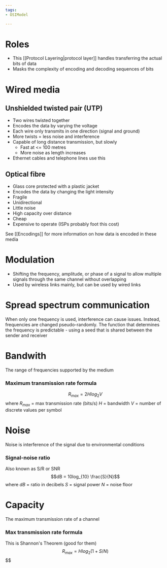```yaml
---
tags:
- OSIModel

---
```

# Roles
- This [[Protocol Layering|protocol layer]] handles transferring the actual bits of data
- Masks the complexity of encoding and decoding sequences of bits

# Wired media
## Unshielded twisted pair (UTP)
- Two wires twisted together
- Encodes the data by varying the voltage
- Each wire only transmits in one direction (signal and ground)
- More twists = less noise and interference
- Capable of long distance transmission, but slowly
	- Fast at <= 100 metres
	- More noise as length increases
- Ethernet cables and telephone lines use this

## Optical fibre
- Glass core protected with a plastic jacket
- Encodes the data by changing the light intensity
- Fragile
- Unidirectional
- Little noise
- High capacity over distance
- Cheap
- Expensive to operate (ISPs probably foot this cost)

See [[Encodings]] for more information on how data is encoded in these media

# Modulation
- Shifting the frequency, amplitude, or phase of a signal to allow multiple signals through the same channel without overlapping
- Used by wireless links mainly, but can be used by wired links

# Spread spectrum communication
When only one frequency is used, interference can cause issues. Instead, frequencies are changed pseudo-randomly. The function that determines the frequency is predictable - using a seed that is shared between the sender and receiver

# Bandwith
The range of frequencies supported by the medium

### Maximum transmission rate formula
$$R_{max}=2Hlog_2V$$
where
	$R_{max}$ = max transmission rate (bits/s)
	$H$ = bandwidth
	$V$ = number of discrete values per symbol

# Noise
Noise is interference of the signal due to environmental conditions

### Signal-noise ratio
Also known as S/R or SNR
$$dB = 10log_{10} \frac{S}{N}$$
where
	$dB$ = ratio in decibels
	$S$ = signal power
	$N$ = noise floor

# Capacity
The maximum transmission rate of a channel

### Max transmission rate formula
This is Shannon's Theorem (good for them)
$$R_{max} = H log_2(1 + S/N)$$$$